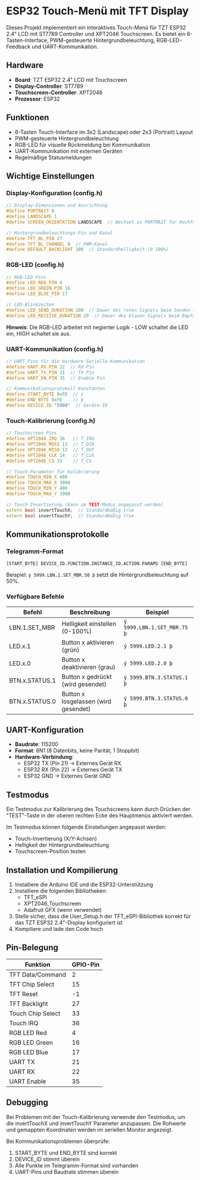 # ESP32 Touch-Menü mit TFT Display

Dieses Projekt implementiert ein interaktives Touch-Menü für TZT ESP32 2.4" LCD mit ST7789 Controller und XPT2046 Touchscreen. Es bietet ein 6-Tasten-Interface, PWM-gesteuerte Hintergrundbeleuchtung, RGB-LED-Feedback und UART-Kommunikation.

## Hardware

- **Board**: TZT ESP32 2.4" LCD mit Touchscreen
- **Display-Controller**: ST7789
- **Touchscreen-Controller**: XPT2046
- **Prozessor**: ESP32

## Funktionen

- 6-Tasten Touch-Interface im 3x2 (Landscape) oder 2x3 (Portrait) Layout
- PWM-gesteuerte Hintergrundbeleuchtung
- RGB-LED für visuelle Rückmeldung bei Kommunikation
- UART-Kommunikation mit externen Geräten
- Regelmäßige Statusmeldungen

## Wichtige Einstellungen

### Display-Konfiguration (config.h)

```cpp
// Display-Dimensionen und Ausrichtung
#define PORTRAIT 0
#define LANDSCAPE 1
#define SCREEN_ORIENTATION LANDSCAPE  // Wechsel zu PORTRAIT für Hochformat

// Hintergrundbeleuchtungs-Pin und Kanal
#define TFT_BL_PIN 27
#define TFT_BL_CHANNEL 0  // PWM-Kanal
#define DEFAULT_BACKLIGHT 100  // Standardhelligkeit (0-100%)
```

### RGB-LED (config.h)

```cpp
// RGB-LED Pins
#define LED_RED_PIN 4
#define LED_GREEN_PIN 16
#define LED_BLUE_PIN 17

// LED-Blinkzeiten
#define LED_SEND_DURATION 100  // Dauer des roten Signals beim Senden (ms)
#define LED_RECEIVE_DURATION 20  // Dauer des blauen Signals beim Empfangen (ms)
```

**Hinweis**: Die RGB-LED arbeitet mit negierter Logik - LOW schaltet die LED ein, HIGH schaltet sie aus.

### UART-Kommunikation (config.h)

```cpp
// UART Pins für die Hardware-Serielle Kommunikation
#define UART_RX_PIN 22  // RX Pin
#define UART_TX_PIN 21  // TX Pin
#define UART_EN_PIN 35  // Enable Pin

// Kommunikationsprotokoll Konstanten
#define START_BYTE 0xFD  // ý
#define END_BYTE 0xFE    // þ
#define DEVICE_ID "5999"  // Geräte-ID
```

### Touch-Kalibrierung (config.h)

```cpp
// Touchscreen Pins
#define XPT2046_IRQ 36   // T_IRQ
#define XPT2046_MOSI 13  // T_DIN
#define XPT2046_MISO 12  // T_OUT
#define XPT2046_CLK 14   // T_CLK
#define XPT2046_CS 33    // T_CS

// Touch-Parameter für Kalibrierung
#define TOUCH_MIN_X 400
#define TOUCH_MAX_X 3900
#define TOUCH_MIN_Y 400
#define TOUCH_MAX_Y 3900

// Touch-Invertierung (kann im TEST-Modus angepasst werden)
extern bool invertTouchX;  // Standardmäßig true
extern bool invertTouchY;  // Standardmäßig true
```

## Kommunikationsprotokolle

### Telegramm-Format

```
[START_BYTE] DEVICE_ID.FUNCTION.INSTANCE_ID.ACTION.PARAMS [END_BYTE]
```

Beispiel: `ý 5999.LBN.1.SET_MBR.50 þ` setzt die Hintergrundbeleuchtung auf 50%.

### Verfügbare Befehle

| Befehl | Beschreibung | Beispiel |
|--------|--------------|----------|
| LBN.1.SET_MBR | Helligkeit einstellen (0-100%) | `ý 5999.LBN.1.SET_MBR.75 þ` |
| LED.x.1 | Button x aktivieren (grün) | `ý 5999.LED.2.1 þ` |
| LED.x.0 | Button x deaktivieren (grau) | `ý 5999.LED.2.0 þ` |
| BTN.x.STATUS.1 | Button x gedrückt (wird gesendet) | `ý 5999.BTN.3.STATUS.1 þ` |
| BTN.x.STATUS.0 | Button x losgelassen (wird gesendet) | `ý 5999.BTN.3.STATUS.0 þ` |

## UART-Konfiguration

- **Baudrate**: 115200
- **Format**: 8N1 (8 Datenbits, keine Parität, 1 Stoppbit)
- **Hardware-Verbindung**:
  - ESP32 TX (Pin 21) → Externes Gerät RX
  - ESP32 RX (Pin 22) → Externes Gerät TX
  - ESP32 GND → Externes Gerät GND

## Testmodus

Ein Testmodus zur Kalibrierung des Touchscreens kann durch Drücken der "TEST"-Taste in der oberen rechten Ecke des Hauptmenüs aktiviert werden.

Im Testmodus können folgende Einstellungen angepasst werden:
- Touch-Invertierung (X/Y-Achsen)
- Helligkeit der Hintergrundbeleuchtung
- Touchscreen-Position testen

## Installation und Kompilierung

1. Installiere die Arduino IDE und die ESP32-Unterstützung
2. Installiere die folgenden Bibliotheken:
   - TFT_eSPI
   - XPT2046_Touchscreen
   - Adafruit GFX (wenn verwendet)
3. Stelle sicher, dass die User_Setup.h der TFT_eSPI-Bibliothek korrekt für das TZT ESP32 2.4"-Display konfiguriert ist
4. Kompiliere und lade den Code hoch

## Pin-Belegung

| Funktion | GPIO-Pin |
|----------|----------|
| TFT Data/Command | 2 |
| TFT Chip Select | 15 |
| TFT Reset | -1 |
| TFT Backlight | 27 |
| Touch Chip Select | 33 |
| Touch IRQ | 36 |
| RGB LED Red | 4 |
| RGB LED Green | 16 |
| RGB LED Blue | 17 |
| UART TX | 21 |
| UART RX | 22 |
| UART Enable | 35 |

## Debugging

Bei Problemen mit der Touch-Kalibrierung verwende den Testmodus, um die invertTouchX und invertTouchY Parameter anzupassen. Die Rohwerte und gemappten Koordinaten werden im seriellen Monitor angezeigt.

Bei Kommunikationsproblemen überprüfe:
1. START_BYTE und END_BYTE sind korrekt
2. DEVICE_ID stimmt überein
3. Alle Punkte im Telegramm-Format sind vorhanden
4. UART-Pins und Baudrate stimmen überein